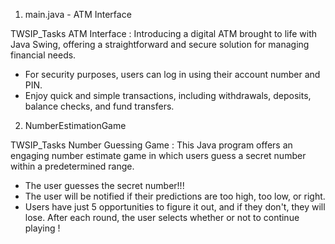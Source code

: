 
1. main.java  -   ATM Interface
   
TWSIP_Tasks ATM Interface : Introducing a digital ATM brought to life with Java Swing, offering a straightforward and secure solution for managing financial needs.
* For security purposes, users can log in using their account number and PIN.
* Enjoy quick and simple transactions, including withdrawals, deposits, balance checks, and fund transfers.



2. NumberEstimationGame
   
TWSIP_Tasks Number Guessing Game : This Java program offers an engaging number estimate game in which users guess a secret number within a predetermined range.
* The user guesses the secret number!!!
* The user will be notified if their predictions are too high, too low, or right.
* Users have just 5 opportunities to figure it out, and if they don't, they will lose. After each round, the user selects whether or not to continue playing ! 


